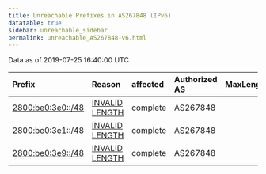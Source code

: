 ```yaml
---
title: Unreachable Prefixes in AS267848 (IPv6)
datatable: true
sidebar: unreachable_sidebar
permalink: unreachable_AS267848-v6.html
---
```


Data as of 2019-07-25 16:40:00 UTC


<div class="datatable-begin"></div>

| Prefix                                                       | Reason                                                                                                       | affected   | Authorized AS   |   MaxLength | Anchor                                         |   unreachable /48s |
|:-------------------------------------------------------------|:-------------------------------------------------------------------------------------------------------------|:-----------|:----------------|------------:|:-----------------------------------------------|-------------------:|
| [2800:be0:3e0::/48](https://stat.ripe.net/2800:be0:3e0::/48) | [INVALID LENGTH](https://rpki-validator.ripe.net/announcement-preview?asn=AS267848&prefix=2800:be0:3e0::/48) | complete   | AS267848        |          32 | [LACNIC](unreachable_LACNIC_RPKI_Root-v6.html) |                  1 |
| [2800:be0:3e1::/48](https://stat.ripe.net/2800:be0:3e1::/48) | [INVALID LENGTH](https://rpki-validator.ripe.net/announcement-preview?asn=AS267848&prefix=2800:be0:3e1::/48) | complete   | AS267848        |          32 | [LACNIC](unreachable_LACNIC_RPKI_Root-v6.html) |                  1 |
| [2800:be0:3e9::/48](https://stat.ripe.net/2800:be0:3e9::/48) | [INVALID LENGTH](https://rpki-validator.ripe.net/announcement-preview?asn=AS267848&prefix=2800:be0:3e9::/48) | complete   | AS267848        |          32 | [LACNIC](unreachable_LACNIC_RPKI_Root-v6.html) |                  1 |

<div class="datatable-end"></div>